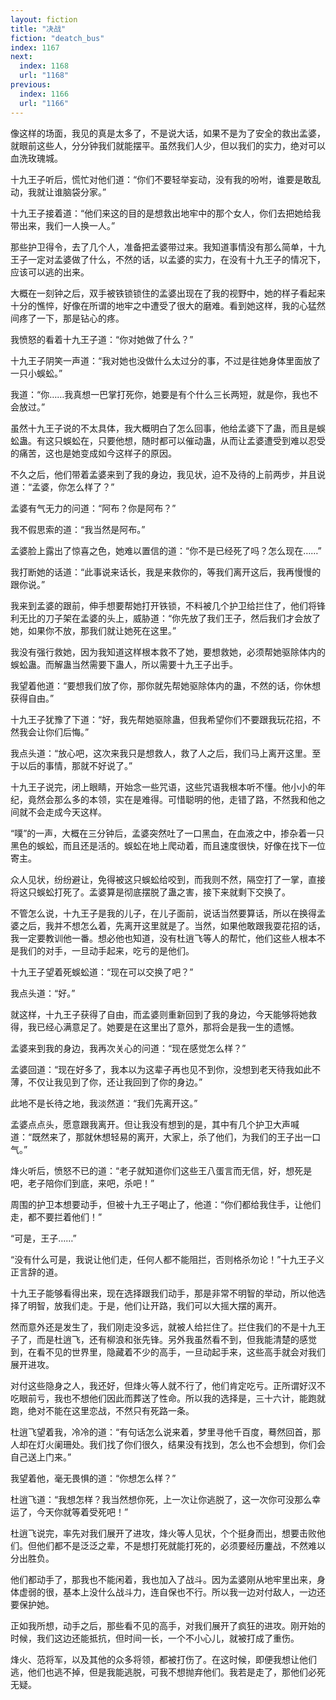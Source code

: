 ```yaml
---
layout: fiction
title: "决战"
fiction: "deatch_bus"
index: 1167
next:
  index: 1168
  url: "1168"
previous:
  index: 1166
  url: "1166"
---
```

像这样的场面，我见的真是太多了，不是说大话，如果不是为了安全的救出孟婆，就眼前这些人，分分钟我们就能摆平。虽然我们人少，但以我们的实力，绝对可以血洗玫瑰城。

十九王子听后，慌忙对他们道：“你们不要轻举妄动，没有我的吩咐，谁要是敢乱动，我就让谁脑袋分家。”

十九王子接着道：“他们来这的目的是想救出地牢中的那个女人，你们去把她给我带出来，我们一人换一人。”

那些护卫得令，去了几个人，准备把孟婆带过来。我知道事情没有那么简单，十九王子一定对孟婆做了什么，不然的话，以孟婆的实力，在没有十九王子的情况下，应该可以逃的出来。

大概在一刻钟之后，双手被铁锁锁住的孟婆出现在了我的视野中，她的样子看起来十分的憔悴，好像在所谓的地牢之中遭受了很大的磨难。看到她这样，我的心猛然间疼了一下，那是钻心的疼。

我愤怒的看着十九王子道：“你对她做了什么？”

十九王子阴笑一声道：“我对她也没做什么太过分的事，不过是往她身体里面放了一只小蜈蚣。”

我道：“你……我真想一巴掌打死你，她要是有个什么三长两短，就是你，我也不会放过。”

虽然十九王子说的不太具体，我大概明白了怎么回事，他给孟婆下了蛊，而且是蜈蚣蛊。有这只蜈蚣在，只要他想，随时都可以催动蛊，从而让孟婆遭受到难以忍受的痛苦，这也是她变成如今这样子的原因。

不久之后，他们带着孟婆来到了我的身边，我见状，迫不及待的上前两步，并且说道：“孟婆，你怎么样了？”

孟婆有气无力的问道：“阿布？你是阿布？”

我不假思索的道：“我当然是阿布。”

孟婆脸上露出了惊喜之色，她难以置信的道：“你不是已经死了吗？怎么现在……”

我打断她的话道：“此事说来话长，我是来救你的，等我们离开这后，我再慢慢的跟你说。”

我来到孟婆的跟前，伸手想要帮她打开铁锁，不料被几个护卫给拦住了，他们将锋利无比的刀子架在孟婆的头上，威胁道：“你先放了我们王子，然后我们才会放了她，如果你不放，那我们就让她死在这里。”

我没有强行救她，因为我知道这样根本救不了她，要想救她，必须帮她驱除体内的蜈蚣蛊。而解蛊当然需要下蛊人，所以需要十九王子出手。

我望着他道：“要想我们放了你，那你就先帮她驱除体内的蛊，不然的话，你休想获得自由。”

十九王子犹豫了下道：“好，我先帮她驱除蛊，但我希望你们不要跟我玩花招，不然我会让你们后悔。”

我点头道：“放心吧，这次来我只是想救人，救了人之后，我们马上离开这里。至于以后的事情，那就不好说了。”

十九王子说完，闭上眼睛，开始念一些咒语，这些咒语我根本听不懂。他小小的年纪，竟然会那么多的本领，实在是难得。可惜聪明的他，走错了路，不然我和他之间就不会走成今天这样。

“噗”的一声，大概在三分钟后，孟婆突然吐了一口黑血，在血液之中，掺杂着一只黑色的蜈蚣，而且还是活的。蜈蚣在地上爬动着，而且速度很快，好像在找下一位寄主。

众人见状，纷纷避让，免得被这只蜈蚣给咬到，而我则不然，隔空打了一掌，直接将这只蜈蚣打死了。孟婆算是彻底摆脱了蛊之害，接下来就剩下交换了。

不管怎么说，十九王子是我的儿子，在儿子面前，说话当然要算话，所以在换得孟婆之后，我并不想怎么着，先离开这里就是了。当然，如果他敢跟我耍花招的话，我一定要教训他一番。想必他也知道，没有杜逍飞等人的帮忙，他们这些人根本不是我们的对手，一旦动手起来，吃亏的是他们。

十九王子望着死蜈蚣道：“现在可以交换了吧？”

我点头道：“好。”

就这样，十九王子获得了自由，而孟婆则重新回到了我的身边，今天能够将她救得，我已经心满意足了。她要是在这里出了意外，那将会是我一生的遗憾。

孟婆来到我的身边，我再次关心的问道：“现在感觉怎么样？”

孟婆回道：“现在好多了，我本以为这辈子再也见不到你，没想到老天待我如此不薄，不仅让我见到了你，还让我回到了你的身边。”

此地不是长待之地，我淡然道：“我们先离开这。”

孟婆点点头，愿意跟我离开。但让我没有想到的是，其中有几个护卫大声喊道：“既然来了，那就休想轻易的离开，大家上，杀了他们，为我们的王子出一口气。”

烽火听后，愤怒不已的道：“老子就知道你们这些王八蛋言而无信，好，想死是吧，老子陪你们到底，来吧，杀吧！”

周围的护卫本想要动手，但被十九王子喝止了，他道：“你们都给我住手，让他们走，都不要拦着他们！”

“可是，王子……”

“没有什么可是，我说让他们走，任何人都不能阻拦，否则格杀勿论！”十九王子义正言辞的道。

十九王子能够看得出来，现在选择跟我们动手，那是非常不明智的举动，所以他选择了明智，放我们走。于是，他们让开路，我们可以大摇大摆的离开。

然而意外还是发生了，我们刚走没多远，就被人给拦住了。拦住我们的不是十九王子了，而是杜逍飞，还有柳浪和张先锋。另外我虽然看不到，但我能清楚的感觉到，在看不见的世界里，隐藏着不少的高手，一旦动起手来，这些高手就会对我们展开进攻。

对付这些隐身之人，我还好，但烽火等人就不行了，他们肯定吃亏。正所谓好汉不吃眼前亏，我也不想他们因此而葬送了性命。所以我的选择是，三十六计，能跑就跑，绝对不能在这里恋战，不然只有死路一条。

杜逍飞望着我，冷冷的道：“有句话怎么说来着，梦里寻他千百度，蓦然回首，那人却在灯火阑珊处。我们找了你们很久，结果没有找到，怎么也不会想到，你们会自己送上门来。”

我望着他，毫无畏惧的道：“你想怎么样？”

杜逍飞道：“我想怎样？我当然想你死，上一次让你逃脱了，这一次你可没那么幸运了，今天你就等着受死吧！”

杜逍飞说完，率先对我们展开了进攻，烽火等人见状，个个挺身而出，想要击败他们。但他们都不是泛泛之辈，不是想打死就能打死的，必须要经历鏖战，不然难以分出胜负。

他们都动手了，那我也不能闲着，我也加入了战斗。因为孟婆刚从地牢里出来，身体虚弱的很，基本上没什么战斗力，连自保也不行。所以我一边对付敌人，一边还要保护她。

正如我所想，动手之后，那些看不见的高手，对我们展开了疯狂的进攻。刚开始的时候，我们这边还能抵抗，但时间一长，一个不小心儿，就被打成了重伤。

烽火、范将军，以及其他的众多将领，都被打伤了。在这时候，即便我想让他们逃，他们也逃不掉，但是我能逃脱，可我不想抛弃他们。我若是走了，那他们必死无疑。